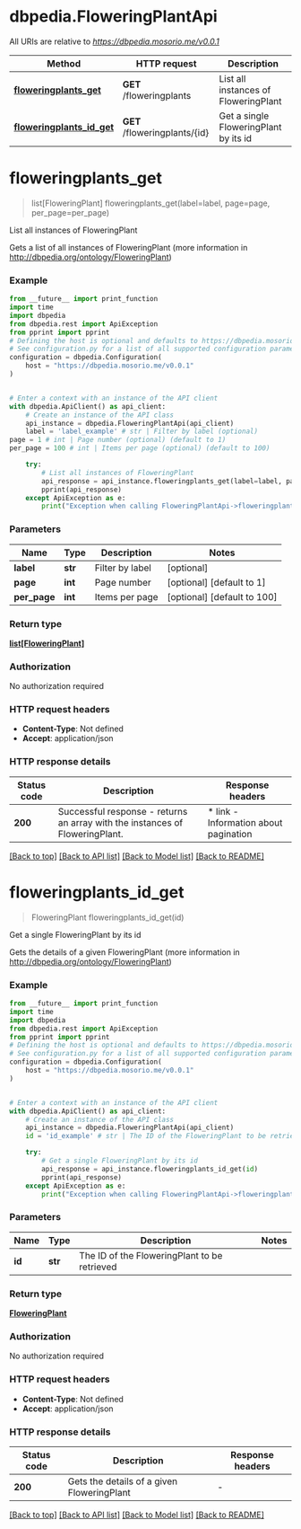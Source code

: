 # dbpedia.FloweringPlantApi

All URIs are relative to *https://dbpedia.mosorio.me/v0.0.1*

Method | HTTP request | Description
------------- | ------------- | -------------
[**floweringplants_get**](FloweringPlantApi.md#floweringplants_get) | **GET** /floweringplants | List all instances of FloweringPlant
[**floweringplants_id_get**](FloweringPlantApi.md#floweringplants_id_get) | **GET** /floweringplants/{id} | Get a single FloweringPlant by its id


# **floweringplants_get**
> list[FloweringPlant] floweringplants_get(label=label, page=page, per_page=per_page)

List all instances of FloweringPlant

Gets a list of all instances of FloweringPlant (more information in http://dbpedia.org/ontology/FloweringPlant)

### Example

```python
from __future__ import print_function
import time
import dbpedia
from dbpedia.rest import ApiException
from pprint import pprint
# Defining the host is optional and defaults to https://dbpedia.mosorio.me/v0.0.1
# See configuration.py for a list of all supported configuration parameters.
configuration = dbpedia.Configuration(
    host = "https://dbpedia.mosorio.me/v0.0.1"
)


# Enter a context with an instance of the API client
with dbpedia.ApiClient() as api_client:
    # Create an instance of the API class
    api_instance = dbpedia.FloweringPlantApi(api_client)
    label = 'label_example' # str | Filter by label (optional)
page = 1 # int | Page number (optional) (default to 1)
per_page = 100 # int | Items per page (optional) (default to 100)

    try:
        # List all instances of FloweringPlant
        api_response = api_instance.floweringplants_get(label=label, page=page, per_page=per_page)
        pprint(api_response)
    except ApiException as e:
        print("Exception when calling FloweringPlantApi->floweringplants_get: %s\n" % e)
```

### Parameters

Name | Type | Description  | Notes
------------- | ------------- | ------------- | -------------
 **label** | **str**| Filter by label | [optional] 
 **page** | **int**| Page number | [optional] [default to 1]
 **per_page** | **int**| Items per page | [optional] [default to 100]

### Return type

[**list[FloweringPlant]**](FloweringPlant.md)

### Authorization

No authorization required

### HTTP request headers

 - **Content-Type**: Not defined
 - **Accept**: application/json

### HTTP response details
| Status code | Description | Response headers |
|-------------|-------------|------------------|
**200** | Successful response - returns an array with the instances of FloweringPlant. |  * link - Information about pagination <br>  |

[[Back to top]](#) [[Back to API list]](../README.md#documentation-for-api-endpoints) [[Back to Model list]](../README.md#documentation-for-models) [[Back to README]](../README.md)

# **floweringplants_id_get**
> FloweringPlant floweringplants_id_get(id)

Get a single FloweringPlant by its id

Gets the details of a given FloweringPlant (more information in http://dbpedia.org/ontology/FloweringPlant)

### Example

```python
from __future__ import print_function
import time
import dbpedia
from dbpedia.rest import ApiException
from pprint import pprint
# Defining the host is optional and defaults to https://dbpedia.mosorio.me/v0.0.1
# See configuration.py for a list of all supported configuration parameters.
configuration = dbpedia.Configuration(
    host = "https://dbpedia.mosorio.me/v0.0.1"
)


# Enter a context with an instance of the API client
with dbpedia.ApiClient() as api_client:
    # Create an instance of the API class
    api_instance = dbpedia.FloweringPlantApi(api_client)
    id = 'id_example' # str | The ID of the FloweringPlant to be retrieved

    try:
        # Get a single FloweringPlant by its id
        api_response = api_instance.floweringplants_id_get(id)
        pprint(api_response)
    except ApiException as e:
        print("Exception when calling FloweringPlantApi->floweringplants_id_get: %s\n" % e)
```

### Parameters

Name | Type | Description  | Notes
------------- | ------------- | ------------- | -------------
 **id** | **str**| The ID of the FloweringPlant to be retrieved | 

### Return type

[**FloweringPlant**](FloweringPlant.md)

### Authorization

No authorization required

### HTTP request headers

 - **Content-Type**: Not defined
 - **Accept**: application/json

### HTTP response details
| Status code | Description | Response headers |
|-------------|-------------|------------------|
**200** | Gets the details of a given FloweringPlant |  -  |

[[Back to top]](#) [[Back to API list]](../README.md#documentation-for-api-endpoints) [[Back to Model list]](../README.md#documentation-for-models) [[Back to README]](../README.md)


